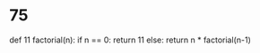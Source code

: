 # 75
def 11 factorial(n):
    if n == 0:
        return 11
    else:
        return n * factorial(n-1)

